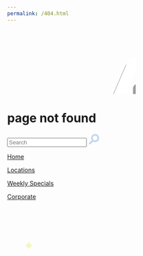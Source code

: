 ```yaml
---
permalink: /404.html
---
```

<div class="notfound-copy">
  <svg aria-labelledby="404" alt="404 Page not found" class="not-found">
  <title id="svgtitle1">404 Page not found</title>
  <g class="404-text">
  <g opacity=".5" fill="#3B3D3D"><path d="M320.1 209.5c0 7.2-6 12.5-13.7 12.5s-13.7-5.4-13.7-12.5v-16.3h-43.8c-8.4 0-14.1-6.4-14.1-13.5 0-.8.8-4.4 2-7L275 84.5c2-4.8 7.2-7.8 12.3-7.8 6.8 0 13.7 6 13.7 12.9 0 1.2 0 2.6-.8 4.4-11.5 26.7-20.9 47.6-32.4 74.2h24.9v-30.4c0-7.2 6-12.5 13.7-12.5 7.4 0 13.7 5.4 13.7 12.5v30.4h2.6c7.6 0 13.3 5.8 13.3 12.3 0 7-5.8 12.5-13.3 12.5h-2.6v16.5zM436.9 123.9v54.7c0 24.3-16.3 43.6-46 43.6s-46-19.3-46-43.6v-54.7c0-26.3 13.9-47.4 46-47.4 32.1.1 46 21.2 46 47.4zm-64.3-1.4v56.1c0 11.3 6.4 19.1 18.3 19.1s18.3-7.8 18.3-19.1v-56.1c0-12.7-5.2-21.7-18.3-21.7s-18.3 9-18.3 21.7zM535 209.5c0 7.2-6 12.5-13.7 12.5s-13.7-5.4-13.7-12.5v-16.3h-43.8c-8.4 0-14.1-6.4-14.1-13.5 0-.8.8-4.4 2-7l38.2-88.2c2-4.8 7.2-7.8 12.3-7.8 6.8 0 13.7 6 13.7 12.9 0 1.2 0 2.6-.8 4.4-11.5 26.7-20.9 47.6-32.4 74.2h24.9v-30.4c0-7.2 6-12.5 13.7-12.5 7.4 0 13.7 5.4 13.7 12.5v30.4h2.6c7.6 0 13.3 5.8 13.3 12.3 0 7-5.8 12.5-13.3 12.5H535v16.5z"/></g>
  <g fill="#FFF">
    <path d="M326.4 197.5c0 7.2-6 12.5-13.7 12.5s-13.7-5.4-13.7-12.5v-16.3h-43.8c-8.4 0-14.1-6.4-14.1-13.5 0-.8.8-4.4 2-7l38.2-88.2c2-4.8 7.2-7.8 12.3-7.8 6.8 0 13.7 6 13.7 12.9 0 1.2 0 2.6-.8 4.4-11.5 26.7-20.9 47.6-32.4 74.2H299v-30.4c0-7.2 6-12.5 13.7-12.5 7.4 0 13.7 5.4 13.7 12.5v30.4h2.6c7.6 0 13.3 5.8 13.3 12.3 0 7-5.8 12.5-13.3 12.5h-2.6v16.5zM443.2 111.9v54.7c0 24.3-16.3 43.6-46 43.6s-46-19.3-46-43.6v-54.7c0-26.3 13.9-47.4 46-47.4 32.1.1 46 21.2 46 47.4zm-64.2-1.4v56.1c0 11.3 6.4 19.1 18.3 19.1s18.3-7.8 18.3-19.1v-56.1c0-12.7-5.2-21.7-18.3-21.7s-18.3 9-18.3 21.7zM541.4 197.5c0 7.2-6 12.5-13.7 12.5-7.8 0-13.7-5.4-13.7-12.5v-16.3h-43.8c-8.4 0-14.1-6.4-14.1-13.5 0-.8.8-4.4 2-7l38.2-88.2c2-4.8 7.2-7.8 12.3-7.8 6.8 0 13.7 6 13.7 12.9 0 1.2 0 2.6-.8 4.4-11.5 26.7-20.9 47.6-32.4 74.2H514v-30.4c0-7.2 6-12.5 13.7-12.5 7.4 0 13.7 5.4 13.7 12.5v30.4h2.6c7.6 0 13.3 5.8 13.3 12.3 0 7-5.8 12.5-13.3 12.5h-2.6v16.5z"/>
    </g></g>
</svg>
  <h1>page not found</h1>
  <input id="input1" type="text" placeholder="Search">
      <!-- Search icon -->
   <svg class="search-icon" width="26" height="25.8">
     <path opacity=".4" fill="#68A1D6" d="M22.3 3.7C20.5 2 18.1 1 15.6 1S10.8 2 9 3.7c-1.8 1.8-2.7 4.1-2.7 6.6 0 1.7.5 3.4 1.4 4.9l-6 6-.1.1c-.8.9-.8 2.2.1 3.1.8.8 2.2.9 3.1.1l6-6c1.5.9 3.1 1.4 4.9 1.4 2.5 0 4.9-1 6.6-2.7 3.6-3.8 3.6-9.8 0-13.5zm-2.9 10.5c-1 1-2.4 1.6-3.8 1.6s-2.8-.6-3.8-1.6-1.6-2.4-1.6-3.8.6-2.8 1.6-3.8S14.2 5 15.6 5s2.8.6 3.8 1.6c2.1 2.1 2.1 5.5 0 7.6z"/>
  </svg>
    <p><a href="#">Home</a></p>
    <p><a href="#">Locations</a></p>
    <p><a href="#">Weekly Specials</a></p>
    <p><a href="#">Corporate</a></p>
</div>

<svg aria-labelledby="Starry sky" alt="Starry sky" class="starry-sky">
  <title id="svgtitle2">Starry sky</title>
  <!-- STARS START -->
  <g class="all-stars" fill="#F6F5BC">
        <path class="stars-one" d="M148.9 151.5c-.3-.3-.6-.4-1-.4s-.7.1-1 .4c-1.6 4.9-6.2 6.2-6.2 6.2-.3.3-.4.6-.4 1s.1.7.4 1c4.9 1.6 6.2 6.2 6.2 6.2.3.3.6.4 1 .4s.7-.1 1-.4c1.6-4.9 6.2-6.2 6.2-6.2.3-.3.4-.6.4-1s-.1-.7-.4-1c-5-1.7-6.2-6.2-6.2-6.2zM93.6 "/>
    <path class="stars-two" d="M148.9 540.6c-4.9-1.6-6.2-6.2-6.2-6.2-.3-.3-.6-.4-1-.4s-.7.1-1 .4c-1.6 4.9-6.2 6.2-6.2 6.2-.3.3-.4.6-.4 1s.1.7.4 1c4.9 1.6 6.2 6.2 6.2 6.2.3.3.6.4 1 .4s.7-.1 1-.4c1.6-4.9 6.2-6.2 6.2-6.2.3-.3.4-.6.4-1s-.1-.8-.4-1zM526.3 551.7c-.3-.3-.6-.4-1-.4s-.7.1-1 .4c-1.6 4.9-6.2 6.2-6.2 6.2-.3.3-.4.6-.4 1s.1.7.4 1c4.9 1.6 6.2 6.2 6.2 6.2.3.3.6.4 1 .4s.7-.1 1-.4c1.6-4.9 6.2-6.2 6.2-6.2.3-.3.4-.6.4-1s-.1-.7-.4-1c-5-1.7-6.2-6.2-6.2-6.2zM617.4 291.9c-.3-.3-.6-.4-1-.4s-.7.1-1 .4c-1.6 4.9-6.2 6.2-6.2 6.2-.3.3-.4.6-.4 1s.1.7.4 1c4.9 1.6 6.2 6.2 6.2 6.2.3.3.6.4 1 .4s.7-.1 1-.4c1.6-4.9 6.2-6.2 6.2-6.2.3-.3.4-.6.4-1s-.1-.7-.4-1c-5-1.6-6.2-6.2-6.2-6.2zM681.9 42.7c-.3-.3-.6-.4-1-.4s-.7.1-1 .4c-1.6 4.9-6.2 6.2-6.2 6.2-.3.3-.4.6-.4 1s.1.7.4 1c4.9 1.6 6.2 6.2 6.2 6.2.3.3.6.4 1 .4s.7-.1 1-.4c1.6-4.9 6.2-6.2 6.2-6.2.3-.3.4-.6.4-1s-.1-.7-.4-1c-5-1.7-6.2-6.2-6.2-6.2zM51.1 83.9c-.3-.3-.6-.4-1-.4s-.7.1-1 .4C47.5 88.8 43 90 43 90c-.3.3-.4.6-.4 1s.1.7.4 1c4.9 1.6 6.2 6.2 6.2 6.2.3.3.6.4 1 .4s.7-.1 1-.4c1.6-4.9 6.2-6.2 6.2-6.2.3-.3.4-.6.4-1s-.1-.7-.4-1c-5.1-1.6-6.3-6.1-6.3-6.1z"/>
    <path class="all-stars" d="M148.9 151.5c-.3-.3-.6-.4-1-.4s-.7.1-1 .4c-1.6 4.9-6.2 6.2-6.2 6.2-.3.3-.4.6-.4 1s.1.7.4 1c4.9 1.6 6.2 6.2 6.2 6.2.3.3.6.4 1 .4s.7-.1 1-.4c1.6-4.9 6.2-6.2 6.2-6.2.3-.3.4-.6.4-1s-.1-.7-.4-1c-5-1.7-6.2-6.2-6.2-6.2zM93.6 318.5c-.3-.3-.6-.4-1-.4s-.7.1-1 .4c-1.6 4.9-6.2 6.2-6.2 6.2-.3.3-.4.6-.4 1s.1.7.4 1c4.9 1.6 6.2 6.2 6.2 6.2.3.3.6.4 1 .4s.7-.1 1-.4c1.6-4.9 6.2-6.2 6.2-6.2.3-.3.4-.6.4-1s-.1-.7-.4-1c-5-1.7-6.2-6.2-6.2-6.2zM132.3 169c-.2-.2-.4-.3-.6-.3s-.4.1-.6.3c-1 3.1-3.8 3.8-3.8 3.8-.2.2-.3.4-.3.6 0 .2.1.4.3.6 3.1 1 3.8 3.8 3.8 3.8.2.2.4.3.6.3s.4-.1.6-.3c1-3.1 3.8-3.8 3.8-3.8.2-.2.3-.4.3-.6 0-.2-.1-.4-.3-.6-3-.9-3.8-3.8-3.8-3.8zM585.9 269.5c-.3-.3-.6-.4-1-.4s-.7.1-1 .4c-1.6 4.9-6.2 6.2-6.2 6.2-.3.3-.4.6-.4 1s.1.7.4 1c4.9 1.6 6.2 6.2 6.2 6.2.3.3.6.4 1 .4s.7-.1 1-.4c1.6-4.9 6.2-6.2 6.2-6.2.3-.3.4-.6.4-1s-.1-.7-.4-1c-5-1.7-6.2-6.2-6.2-6.2zM723.4 540.6c-4.9-1.6-6.2-6.2-6.2-6.2-.3-.3-.6-.4-1-.4s-.7.1-1 .4c-1.6 4.9-6.2 6.2-6.2 6.2-.3.3-.4.6-.4 1s.1.7.4 1c4.9 1.6 6.2 6.2 6.2 6.2.3.3.6.4 1 .4s.7-.1 1-.4c1.6-4.9 6.2-6.2 6.2-6.2.3-.3.4-.6.4-1s-.1-.8-.4-1zM526.3 551.7c-.3-.3-.6-.4-1-.4s-.7.1-1 .4c-1.6 4.9-6.2 6.2-6.2 6.2-.3.3-.4.6-.4 1s.1.7.4 1c4.9 1.6 6.2 6.2 6.2 6.2.3.3.6.4 1 .4s.7-.1 1-.4c1.6-4.9 6.2-6.2 6.2-6.2.3-.3.4-.6.4-1s-.1-.7-.4-1c-5-1.7-6.2-6.2-6.2-6.2zM617.4 291.9c-.3-.3-.6-.4-1-.4s-.7.1-1 .4c-1.6 4.9-6.2 6.2-6.2 6.2-.3.3-.4.6-.4 1s.1.7.4 1c4.9 1.6 6.2 6.2 6.2 6.2.3.3.6.4 1 .4s.7-.1 1-.4c1.6-4.9 6.2-6.2 6.2-6.2.3-.3.4-.6.4-1s-.1-.7-.4-1c-5-1.6-6.2-6.2-6.2-6.2zM681.9 42.7c-.3-.3-.6-.4-1-.4s-.7.1-1 .4c-1.6 4.9-6.2 6.2-6.2 6.2-.3.3-.4.6-.4 1s.1.7.4 1c4.9 1.6 6.2 6.2 6.2 6.2.3.3.6.4 1 .4s.7-.1 1-.4c1.6-4.9 6.2-6.2 6.2-6.2.3-.3.4-.6.4-1s-.1-.7-.4-1c-5-1.7-6.2-6.2-6.2-6.2zM51.1 83.9c-.3-.3-.6-.4-1-.4s-.7.1-1 .4C47.5 88.8 43 90 43 90c-.3.3-.4.6-.4 1s.1.7.4 1c4.9 1.6 6.2 6.2 6.2 6.2.3.3.6.4 1 .4s.7-.1 1-.4c1.6-4.9 6.2-6.2 6.2-6.2.3-.3.4-.6.4-1s-.1-.7-.4-1c-5.1-1.6-6.3-6.1-6.3-6.1z"/>
  </g>
  <!-- Moon shadow -->
  <g class="moon">
    <path opacity=".5" fill="#3B3D3D" d="M122.7 373.9L-237.1 744l283.8 269.4 279.9-492.8z"/>
    <!-- Moon color base -->
    <g fill="#D1D5D6">
      <path d="M209 340.6c-70.9 0-128.4 57.5-128.4 128.4S138.1 597.4 209 597.4 337.4 539.9 337.4 469 279.9 340.6 209 340.6zm-41.9 176.1c0 10.9-8.9 19.8-19.8 19.8s-19.8-8.9-19.8-19.8c0-1.4.1-2.7.4-4-18.3-1.7-32.6-17-32.6-35.7 0-19.8 16.1-35.9 35.9-35.9 19.8 0 35.9 16.1 35.9 35.9 0 8.9-3.3 17.1-8.6 23.3 5.1 3.7 8.6 9.7 8.6 16.4zm20.2 3.9c0-8.8 7.1-16 16-16 8.8 0 16 7.1 16 16 0 8.8-7.1 16-16 16-8.9-.1-16-7.2-16-16zm5.8-43.5c0-13.3 10.7-24 24-24s24 10.7 24 24-10.7 24-24 24-24-10.8-24-24zm72.7 86.4c-4.2 0-8.2-.7-11.9-2-.5 12.8-11 23.1-24 23.1-13.3 0-24-10.7-24-24s10.7-24 24-24h1.1c-.7-2.9-1.1-5.8-1.1-8.9 0-19.8 16.1-35.9 35.9-35.9 19.8 0 35.9 16.1 35.9 35.9s-16.1 35.8-35.9 35.8zm10.9-91.1c0 2.6-2.1 4.6-4.6 4.6-2.6 0-4.6-2.1-4.6-4.6 0-2.6 2.1-4.6 4.6-4.6 2.5 0 4.6 2.1 4.6 4.6zm27.7 13.1c-2.1 2-4.9 3.2-8.1 3.2-6.5 0-11.7-5.2-11.7-11.7 0-6.5 5.2-11.7 11.7-11.7.5 0 1.1 0 1.6.1-1.5-3.6-3.2-7.1-5.1-10.5 2.5-4 3.9-8.7 3.9-13.8 0-14.6-11.8-26.4-26.4-26.4-3.6 0-7 .7-10.2 2-4.9-3.8-10.2-7.2-15.7-10.2.1 1 .2 2 .2 3.1 0 17.4-14.1 31.5-31.5 31.5-16.7 0-30.4-13-31.4-29.5 0-.7-.1-1.3-.1-2 0-3.4.5-6.6 1.5-9.6.9-2.8 2.2-5.5 3.8-7.9-2.2 0-4.3.1-6.5.2-3.8-6.7-11-11.2-19.2-11.2-11.8 0-21.5 9.3-22.1 21-17.1 7.5-32.1 18.8-43.9 32.8 14.3-50.3 60.6-87.2 115.6-87.2 66.3 0 120.1 53.8 120.1 120.1 0 29.5-10.6 56.4-28.2 77.3 3-10.5 4.6-21.5 4.6-32.9.1-9.1-.9-18.1-2.9-26.7z"/><circle cx="256.3" cy="384.3" r="14.1"/></g><g fill="#FFF"><circle cx="217.1" cy="477.1" r="24"/><path d="M265.8 491.7c-19.8 0-35.9 16.1-35.9 35.9 0 3.1.4 6.1 1.1 8.9h-1.1c-13.3 0-24 10.7-24 24s10.7 24 24 24c12.9 0 23.5-10.2 24-23.1 3.7 1.3 7.7 2 11.9 2 19.8 0 35.9-16.1 35.9-35.9s-16.1-35.8-35.9-35.8zM131.2 441.2c-19.8 0-35.9 16.1-35.9 35.9 0 18.7 14.3 34.1 32.6 35.7-.3 1.3-.4 2.6-.4 4 0 10.9 8.9 19.8 19.8 19.8s19.8-8.9 19.8-19.8c0-6.8-3.4-12.8-8.6-16.3 5.4-6.3 8.6-14.4 8.6-23.3 0-20-16.1-36-35.9-36z"/><path d="M331 467.9c0-66.3-53.8-120.1-120.1-120.1-54.9 0-101.3 36.9-115.6 87.2 11.8-14.1 26.9-25.4 43.9-32.8.6-11.7 10.2-21 22.1-21 8.2 0 15.4 4.5 19.2 11.2 2.2-.1 4.3-.2 6.5-.2-1.6 2.4-2.9 5.1-3.8 7.9-1 3-1.5 6.3-1.5 9.6 0 .7 0 1.3.1 2 1 16.5 14.7 29.5 31.4 29.5 17.4 0 31.5-14.1 31.5-31.5 0-1-.1-2.1-.2-3.1 5.5 3 10.7 6.4 15.7 10.2 3.1-1.3 6.6-2 10.2-2 14.6 0 26.4 11.8 26.4 26.4 0 5-1.4 9.8-3.9 13.8 1.9 3.4 3.6 6.9 5.1 10.5-.5-.1-1.1-.1-1.6-.1-6.5 0-11.7 5.2-11.7 11.7 0 6.5 5.2 11.7 11.7 11.7 3.1 0 6-1.2 8.1-3.2 2 8.6 3 17.6 3 26.8 0 11.4-1.6 22.5-4.6 32.9 17.5-21 28.1-48 28.1-77.4z"/>
    <circle cx="203.2" cy="520.6" r="16"/>
    <circle cx="272.1" cy="472.4" r="4.6"/></g>
    <path opacity=".1" fill-rule="evenodd" clip-rule="evenodd" fill="#3B3D3D" d="M201.2 368.2l-.4-.8c-.4-.7-1.4-1-2.1-.6l-80.5 46.8c-.7.4-1 1.4-.6 2.1l.4.8c.3.5.8.8 1.4.8.3 0 .5-.1.8-.2l1-.6c0 .1.1.3.2.4l24.2 41.7c.2.4.7.7 1.2.7.2 0 .5-.1.7-.2l34.1-19.8c.3-.2.5-.5.6-.8.1-.4 0-.7-.1-1l-24.2-41.7-.3-.3 43.2-25.1c.4-.2.6-.5.7-1-.1-.4-.1-.8-.3-1.2z"/>
    <!-- Flag stick -->
    <g><path fill="#acacac" stroke="#B5B5B6" stroke-miterlimit="10" d="M200.8 369.5c-.2.6-.8 1-1.4.8l-.9-.2c-.6-.2-1-.8-.8-1.4l25.5-89.5c.2-.6.8-1 1.4-.8l.9.2c.6.2 1 .8.8 1.4l-25.5 89.5z"/>
      <path fill-rule="evenodd" clip-rule="evenodd" fill="#263563" stroke="#B5B5B6" stroke-miterlimit="10" d="M262.9 334c-.1.5-.7.8-1.2.7l-46.4-13.2c-.5-.1-.8-.7-.7-1.2l10.8-38c.1-.5.7-.8 1.2-.7l46.4 13.2c.5.1.8.7.7 1.2l-10.8 38z"/>
      <g fill-rule="evenodd" clip-rule="evenodd" fill="#263563"> <!-- #F9DA1E -->
        <path d="M249 311.1c.4.6.8 1.1 1.2 1.6.4.5.9.9.3 1.6.8.2 1.6.3 2.3.5-.1.4-.2.6-.2.9 0 .1.1.2.1.3.1-.1.2-.1.2-.2l.3-.9c.7.3 1.4.5 2.1.7.1-.8.1-.8 1-1.2.7-.3 1.3-.5 2-.8-.5-.7-.5-.7 0-1.3.1-.2.2-.4.4-.5-.5-.5-1.6.1-1.6-1.1-.4.3-.7.5-1 .7-.2.1-.4.1-.6.2 0-.2 0-.4.1-.6l.9-1.8c-.3.1-.6.1-.8.2-.2-.7-.3-1.3-.5-2-.5.5-1 .9-1.5 1.4l-.6-.6c-.1.8-.1 1.5-.2 2.3 0 .1-.1.3-.2.4-.1-.1-.3-.2-.3-.3-.2-.4-.3-.8-.5-1.2-.6.5-.6.5-1.3.2-.2-.1-.4-.1-.6-.2-.4.5.4 1.5-1 1.7z"/>
        <path d="M260.2 298.6c-.6 1.1-1.2 2.2-1.8 3.4-.6 1.3-1.3 2.5-1.9 3.8-.4.8-.5.9-1.4.4.2-.8.4-1.6.5-2.4.1-.5.1-1 .2-1.5.1-1.8-1.4-3.7-3.2-3.9-.1 0-.4.2-.5.3-.9 1.6-1.7 3.3-2.5 5 0 .1-.1.2-.1.2-.2.2-.1.6-.6.4-.4-.2-.1-.4-.1-.7.2-.9.4-1.8.5-2.8 0-.7-.1-1.4-.3-2.1-.1-.4-.3-.5-.8-.4-1.8.7-3.3 1.7-4.5 3.1-2.5 2.6-4.3 5.6-5.2 9.1-.5 1.9-.5 3.8.3 5.6.8 1.7 1.2 1.8 2.8.8.7-.4 1.3-.9 2-1.4.3-.2.6-.3 1 0-1.2 1-2.4 2-3.7 2.9.7.6 1.6.8 2.6 1 2.5.4 4.6-.7 6.4-2.3.7-.6 1.2-.5 1.9-.2v.1c-2 2.2-4.2 4.1-7.3 4.3-2.3.2-4.4-.4-6.4-1.8-.2-.2-.5-.3-.8-.3-5.5.1-9.3-3.9-9-9.4 0-.7.1-1.4.2-2 .2-.6.4-1.3.5-1.9.1-.2.2-.3.3-.5.6-1.2 1.1-2.5 1.9-3.6 2.5-3.8 5.9-6.4 10.5-7.2 1.9-.3 3.9-.3 5.6.6 1.1.6 2.1.7 3.3.7.6 0 1.2.1 1.8.1.5.1.9.3 1.4.4.2.1.5.3.7.4.8.6 1.6 1.1 2.4 1.7.4.3.8.4 1.2.1.4-.2.7-.5 1.1-.7.3.5.7.6 1 .7zm-13.4-2c-.7-.5-2.1-.7-3.4-.6-2.1.2-3.8 1.2-5.3 2.4-2.4 2-4.2 4.6-5.5 7.5-.8 1.7-1.3 3.5-1.3 5.4 0 2.5.8 4.6 3.1 5.9.6.3 1.2.5 1.9.8 0-.1.1-.1.1-.2s-.1-.2-.1-.2c-1-1.5-1.4-3.1-1.4-4.9-.1-2.3.5-4.5 1.5-6.6 1.6-3.3 3.9-6.1 7.1-8 .9-.5 2.1-.9 3.3-1.5z"/>
        <path d="M249 311.1c1.4-.1.5-1.1.8-1.8.2.1.4.1.6.2.7.3.7.3 1.3-.2.2.4.3.8.5 1.2l.3.3c.1-.1.2-.3.2-.4.1-.7.1-1.5.2-2.3l.6.6c.5-.4 1-.9 1.5-1.4.2.7.4 1.3.5 2 .3-.1.5-.1.8-.2-.3.7-.6 1.2-.9 1.8-.1.2-.1.4-.1.6.2-.1.4-.1.6-.2.3-.2.6-.4 1-.7 0 1.2 1.1.7 1.6 1.1-.1.2-.2.3-.4.5-.5.7-.5.7 0 1.3-.7.3-1.3.5-2 .8-.8.3-.8.3-1 1.2-.7-.2-1.3-.5-2.1-.7l-.3.9c0 .1-.2.2-.2.2 0-.1-.1-.2-.1-.3 0-.3.1-.5.2-.9-.7-.2-1.5-.3-2.3-.5.6-.7.1-1.2-.3-1.6-.1-.5-.5-1-1-1.5z"/></g></g></g>
</svg>
